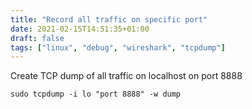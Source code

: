 ```yaml
---
title: "Record all traffic on specific port"
date: 2021-02-15T14:51:35+01:00
draft: false
tags: ["linux", "debug", "wireshark", "tcpdump"]
---
```


Create TCP dump of all traffic on localhost on port 8888
```
sudo tcpdump -i lo "port 8888" -w dump
```
